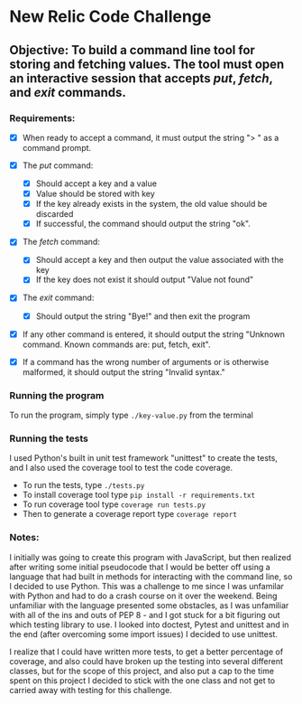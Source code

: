 # New Relic Code Challenge

## Objective: To build a command line tool for storing and fetching values. The tool must open an interactive session that accepts _put_, _fetch_, and _exit_ commands.    

### Requirements: 
- [x] When ready to accept a command, it must output the string "> " as a command prompt.
- [x] The _put_ command: 
  - [x] Should accept a key and a value
  - [x] Value should be stored with key
  - [x] If the key already exists in the system, the old value should be discarded
  - [x] If successful, the command should output the string "ok".
- [x] The _fetch_ command:
  - [x] Should accept a key and then output the value associated with the key
  - [x] If the key does not exist it should output "Value not found"
- [x] The _exit_ command:
  - [x] Should output the string "Bye!" and then exit the program
- [x] If any other command is entered, it should output the string "Unknown command. Known
commands are: put, fetch, exit".
- [x] If a command has the wrong number of arguments or is otherwise malformed, it should output
the string "Invalid syntax."   


### Running the program 
To run the program, simply type `./key-value.py` from the terminal

### Running the tests
I used Python's built in unit test framework "unittest" to create the tests, and I also used the coverage tool to test the code coverage. 
 - To run the tests, type `./tests.py`
 - To install coverage tool type `pip install -r requirements.txt`
 - To run coverage tool type `coverage run tests.py`
 - Then to generate a coverage report type `coverage report`

      
### Notes:   
I initially was going to create this program with JavaScript, but then realized after writing some initial pseudocode that I would be better off using a language that had built in methods for interacting with the command line, so I decided to use Python. This was a challenge to me since I was unfamilar with Python and had to do a crash course on it over the weekend. Being unfamiliar with the language presented some obstacles, as I was unfamiliar with all of the ins and outs of PEP 8 - and I got stuck for a bit figuring out which testing library to use. I looked into doctest, Pytest and unittest and in the end (after overcoming some import issues) I decided to use unittest.     
     
I realize that I could have written more tests, to get a better percentage of coverage, and also could have broken up the testing into several different classes, but for the scope of this project, and also put a cap to the time spent on this project I decided to stick with the one class and not get to carried away with testing for this challenge.


